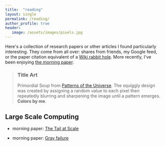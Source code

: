 ```yaml
---
title:  "reading"
layout: single
permalink: /reading/
author_profile: true
header:
   image: /assets/images/pixels.jpg
---
```


Here's a collection of research papers or other articles I found particularly interesting. They come from all over: shares from friends, my Google feed, or the paper citation equivalent of a [Wiki rabbit hole](https://en.wikipedia.org/wiki/Wiki_rabbit_hole). More recently, I've been enjoying [the morning paper](https://blog.acolyer.org/).

> ### Title Art
>
> Primordial Soup from [Patterns of the Universe](https://www.amazon.com/Patterns-Universe-Coloring-Adventure-Beauty/dp/1615193235). The squiggly design was created by assigning a random value to each pixel then repeatedly blurring and sharpening the image until a pattern emerges. **Colors by me**.


## Large Scale Computing

* morning paper: [The Tail at Scale](https://blog.acolyer.org/2015/01/15/the-tail-at-scale/)

* morning paper: [Gray failure](https://blog.acolyer.org/2017/06/15/gray-failure-the-achilles-heel-of-cloud-scale-systems/)






